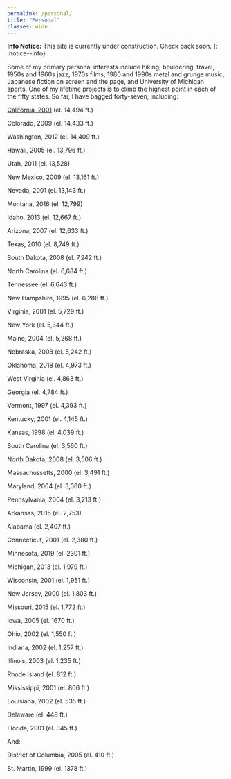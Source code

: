 ```yaml
---
permalink: /personal/
title: "Personal"
classes: wide
---
```


**Info Notice:** This site is currently under construction. Check back soon.
{: .notice--info}

Some of my primary personal interests include hiking, bouldering, travel, 1950s and 1960s jazz, 1970s films, 1980 and 1990s metal and grunge music, Japanese fiction on screen and the page, and University of Michigan sports. One of my lifetime projects is to climb the highest point in each of the fifty states. So far, I have bagged forty-seven, including:

[California, 2001](assets/images/cawhitney.jpg) (el. 14,494 ft.)

Colorado, 2009 (el. 14,433 ft.)

Washington, 2012 (el. 14,409 ft.)

Hawaii, 2005 (el. 13,796 ft.)

Utah, 2011 (el. 13,528)

New Mexico, 2009 (el. 13,161 ft.)

Nevada, 2001 (el. 13,143 ft.)

Montana, 2016 (el. 12,799)

Idaho, 2013 (el. 12,667 ft.)

Arizona, 2007 (el. 12,633 ft.)

Texas, 2010 (el. 8,749 ft.)

South Dakota, 2008 (el. 7,242 ft.)

North Carolina (el. 6,684 ft.)

Tennessee (el. 6,643 ft.)

New Hampshire, 1995 (el. 6,288 ft.)

Virginia, 2001 (el. 5,729 ft.)

New York (el. 5,344 ft.)

Maine, 2004 (el. 5,268 ft.)

Nebraska, 2008 (el. 5,242 ft.)

Oklahoma, 2018 (el. 4,973 ft.)

West Virginia (el. 4,863 ft.)

Georgia (el. 4,784 ft.)

Vermont, 1997 (el. 4,393 ft.)

Kentucky, 2001 (el. 4,145 ft.)

Kansas, 1998 (el. 4,039 ft.)

South Carolina (el. 3,560 ft.)

North Dakota, 2008 (el. 3,506 ft.)

Massachussetts, 2000 (el. 3,491 ft.)

Maryland, 2004 (el. 3,360 ft.)

Pennsylvania, 2004 (el. 3,213 ft.)

Arkansas, 2015 (el. 2,753)

Alabama (el. 2,407 ft.)

Connecticut, 2001 (el. 2,380 ft.)

Minnesota, 2019 (el. 2301 ft.)

Michigan, 2013 (el. 1,979 ft.)

Wisconsin, 2001 (el. 1,951 ft.)

New Jersey, 2000 (el. 1,803 ft.)

Missouri, 2015 (el. 1,772 ft.)

Iowa, 2005 (el. 1670 ft.)

Ohio, 2002 (el. 1,550 ft.)

Indiana, 2002 (el. 1,257 ft.)

Illinois, 2003 (el. 1,235 ft.) 

Rhode Island (el. 812 ft.)

Mississippi, 2001 (el. 806 ft.)

Louisiana, 2002 (el. 535 ft.)

Delaware (el. 448 ft.)

Florida, 2001 (el. 345 ft.)



And:

District of Columbia, 2005 (el. 410 ft.)

St. Martin, 1999 (el. 1378 ft.)
